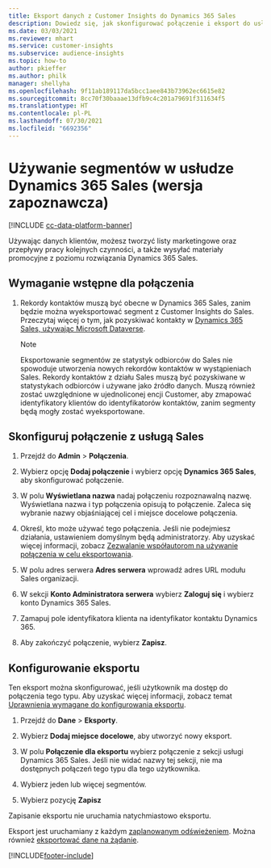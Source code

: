 ```yaml
---
title: Eksport danych z Customer Insights do Dynamics 365 Sales
description: Dowiedz się, jak skonfigurować połączenie i eksport do usługi Dynamics 365 Sales.
ms.date: 03/03/2021
ms.reviewer: mhart
ms.service: customer-insights
ms.subservice: audience-insights
ms.topic: how-to
author: pkieffer
ms.author: philk
manager: shellyha
ms.openlocfilehash: 9f11ab189117da5bcc1aee843b73962ec6615e82
ms.sourcegitcommit: 8cc70f30baaae13dfb9c4c201a79691f311634f5
ms.translationtype: HT
ms.contentlocale: pl-PL
ms.lasthandoff: 07/30/2021
ms.locfileid: "6692356"
---
```

# <a name="use-segments-in-dynamics-365-sales-preview"></a>Używanie segmentów w usłudze Dynamics 365 Sales (wersja zapoznawcza)

[!INCLUDE [cc-data-platform-banner](../includes/cc-data-platform-banner.md)]

Używając danych klientów, możesz tworzyć listy marketingowe oraz przepływy pracy kolejnych czynności, a także wysyłać materiały promocyjne z poziomu rozwiązania Dynamics 365 Sales.

## <a name="prerequisite-for-connection"></a>Wymaganie wstępne dla połączenia

1. Rekordy kontaktów muszą być obecne w Dynamics 365 Sales, zanim będzie można wyeksportować segment z Customer Insights do Sales. Przeczytaj więcej o tym, jak pozyskiwać kontakty w [Dynamics 365 Sales, używając Microsoft Dataverse](connect-power-query.md).

   > [!NOTE]
   > Eksportowanie segmentów ze statystyk odbiorców do Sales nie spowoduje utworzenia nowych rekordów kontaktów w wystąpieniach Sales. Rekordy kontaktów z działu Sales muszą być pozyskiwane w statystykach odbiorców i używane jako źródło danych. Muszą również zostać uwzględnione w ujednoliconej encji Customer, aby zmapować identyfikatory klientów do identyfikatorów kontaktów, zanim segmenty będą mogły zostać wyeksportowane.

## <a name="set-up-the-connection-to-sales"></a>Skonfiguruj połączenie z usługą Sales

1. Przejdź do **Admin** > **Połączenia**.

1. Wybierz opcję **Dodaj połączenie** i wybierz opcję **Dynamics 365 Sales**, aby skonfigurować połączenie.

1. W polu **Wyświetlana nazwa** nadaj połączeniu rozpoznawalną nazwę. Wyświetlana nazwa i typ połączenia opisują to połączenie. Zaleca się wybranie nazwy objaśniającej cel i miejsce docelowe połączenia.

1. Określ, kto może używać tego połączenia. Jeśli nie podejmiesz działania, ustawieniem domyślnym będą administratorzy. Aby uzyskać więcej informacji, zobacz [Zezwalanie współautorom na używanie połączenia w celu eksportowania](connections.md#allow-contributors-to-use-a-connection-for-exports).

1. W polu adres serwera **Adres serwera** wprowadź adres URL modułu Sales organizacji.

1. W sekcji **Konto Administratora serwera** wybierz **Zaloguj się** i wybierz konto Dynamics 365 Sales.

1. Zamapuj pole identyfikatora klienta na identyfikator kontaktu Dynamics 365.

1. Aby zakończyć połączenie, wybierz **Zapisz**. 

## <a name="configure-an-export"></a>Konfigurowanie eksportu

Ten eksport można skonfigurować, jeśli użytkownik ma dostęp do połączenia tego typu. Aby uzyskać więcej informacji, zobacz temat [Uprawnienia wymagane do konfigurowania eksportu](export-destinations.md#set-up-a-new-export).

1. Przejdź do **Dane** > **Eksporty**.

1. Wybierz **Dodaj miejsce docelowe**, aby utworzyć nowy eksport.

1. W polu **Połączenie dla eksportu** wybierz połączenie z sekcji usługi Dynamics 365 Sales. Jeśli nie widać nazwy tej sekcji, nie ma dostępnych połączeń tego typu dla tego użytkownika.

1. Wybierz jeden lub więcej segmentów.

1. Wybierz pozycję **Zapisz**

Zapisanie eksportu nie uruchamia natychmiastowo eksportu.

Eksport jest uruchamiany z każdym [zaplanowanym odświeżeniem](system.md#schedule-tab). Można również [eksportować dane na żądanie](export-destinations.md#run-exports-on-demand). 

[!INCLUDE[footer-include](../includes/footer-banner.md)]
